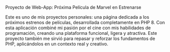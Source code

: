 Proyecto de Web-App: Próxima Película de Marvel en Estrenarse

Este es uno de mis proyectos personales: una página dedicada a los próximos estrenos de películas, desarrollada completamente en PHP 8.
Con esta aplicación combiné mi pasión por el cine con mis habilidades de programación, creando una plataforma funcional, ligera y atractiva.
Este proyecto también me sirvió para repasar y reforzar los fundamentos de PHP, aplicándolos en un contexto real y creativo.
